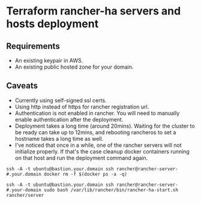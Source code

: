 # Terraform rancher-ha servers and hosts deployment

## Requirements

- An existing keypair in AWS.
- An existing public hosted zone for your domain.

## Caveats

- Currently using self-signed ssl certs.
- Using http instead of https for rancher registration url.
- Authentication is not enabled in rancher. You will need to manually enable authentication after the deployment.
- Deployment takes a long time (around 20mins). Waiting for the cluster to be ready can take up to 12mins, and rebooting rancheros to set a hostname takes
a long time as well.
- I've noticed that once in a while, one of the rancher servers will not initialize properly. If that's the case cleanup docker containers running on that host and run the deployment command again.

```
ssh -A -t ubuntu@bastion.your.domain ssh rancher@rancher-server-#.your.domain docker rm -f $(docker ps -a -q)

ssh -A -t ubuntu@bastion.your.domain ssh rancher@rancher-server-#.your-domain sudo bash /var/lib/rancher/bin/rancher-ha-start.sh rancher/server
```


